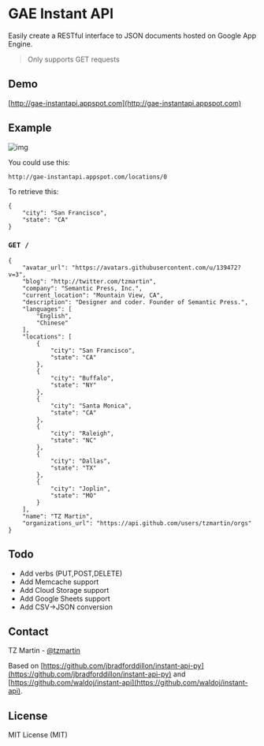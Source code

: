 # GAE Instant API

Easily create a RESTful interface to JSON documents hosted on Google App Engine.

> Only supports GET requests

## Demo

[http://gae-instantapi.appspot.com](http://gae-instantapi.appspot.com)
	
## Example

![img](https://monosnap.com/file/JPyl9yisg29AsdlpeQ1QqcjTsOuqZV.png)

You could use this: 

`http://gae-instantapi.appspot.com/locations/0`

To retrieve this:

```
{
    "city": "San Francisco",
    "state": "CA"
}
```

### ```GET /```

```
{
    "avatar_url": "https://avatars.githubusercontent.com/u/139472?v=3",
    "blog": "http://twitter.com/tzmartin",
    "company": "Semantic Press, Inc.",
    "current_location": "Mountain View, CA",
    "description": "Designer and coder. Founder of Semantic Press.",
    "languages": [
        "English",
        "Chinese"
    ],
    "locations": [
        {
            "city": "San Francisco",
            "state": "CA"
        },
        {
            "city": "Buffalo",
            "state": "NY"
        },
        {
            "city": "Santa Monica",
            "state": "CA"
        },
        {
            "city": "Raleigh",
            "state": "NC"
        },
        {
            "city": "Dallas",
            "state": "TX"
        },
        {
            "city": "Joplin",
            "state": "MO"
        }
    ],
    "name": "TZ Martin",
    "organizations_url": "https://api.github.com/users/tzmartin/orgs"
}
```

## Todo

- Add verbs (PUT,POST,DELETE)
- Add Memcache support 
- Add Cloud Storage support
- Add Google Sheets support
- Add CSV->JSON conversion

## Contact

TZ Martin - [@tzmartin](http://twitter.com/tzmartin)

Based on [https://github.com/jbradforddillon/instant-api-py](https://github.com/jbradforddillon/instant-api-py) and [https://github.com/waldoj/instant-api](https://github.com/waldoj/instant-api).

## License

MIT License (MIT)